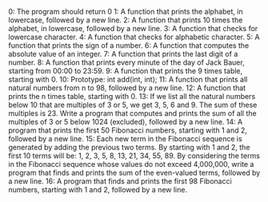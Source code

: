 0: The program should return 0
1: A function that prints the alphabet, in lowercase, followed by a new line.
2: A function that prints 10 times the alphabet, in lowercase, followed by a new line.
3: A function that checks for lowercase character.
4: A function that checks for alphabetic character.
5: A function that prints the sign of a number.
6: A function that computes the absolute value of an integer.
7: A function that prints the last digit of a number.
8: A function that prints every minute of the day of Jack Bauer, starting from 00:00 to 23:59.
9: A function that prints the 9 times table, starting with 0.
10: Prototype: int add(int, int);
11: A function that prints all natural numbers from n to 98, followed by a new line.
12: A function that prints the n times table, starting with 0.
13: If we list all the natural numbers below 10 that are multiples of 3 or 5, we get 3, 5, 6 and 9. The sum of these multiples is 23. Write a program that computes and prints the sum of all the multiples of 3 or 5 below 1024 (excluded), followed by a new line.
14: A program that prints the first 50 Fibonacci numbers, starting with 1 and 2, followed by a new line.
15: Each new term in the Fibonacci sequence is generated by adding the previous two terms. By starting with 1 and 2, the first 10 terms will be: 1, 2, 3, 5, 8, 13, 21, 34, 55, 89. By considering the terms in the Fibonacci sequence whose values do not exceed 4,000,000, write a program that finds and prints the sum of the even-valued terms, followed by a new line.
16: A program that finds and prints the first 98 Fibonacci numbers, starting with 1 and 2, followed by a new line.
